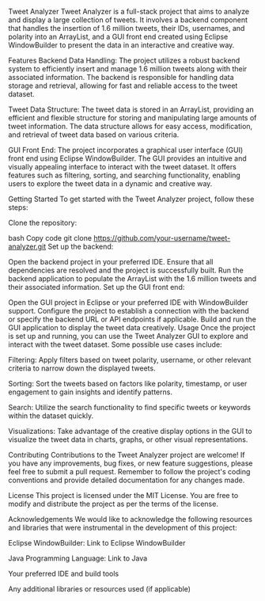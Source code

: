 Tweet Analyzer
Tweet Analyzer is a full-stack project that aims to analyze and display a large collection of tweets. It involves a backend component that handles the insertion of 1.6 million tweets, their IDs, usernames, and polarity into an ArrayList, and a GUI front end created using Eclipse WindowBuilder to present the data in an interactive and creative way.

Features
Backend Data Handling: The project utilizes a robust backend system to efficiently insert and manage 1.6 million tweets along with their associated information. The backend is responsible for handling data storage and retrieval, allowing for fast and reliable access to the tweet dataset.

Tweet Data Structure: The tweet data is stored in an ArrayList, providing an efficient and flexible structure for storing and manipulating large amounts of tweet information. The data structure allows for easy access, modification, and retrieval of tweet data based on various criteria.

GUI Front End: The project incorporates a graphical user interface (GUI) front end using Eclipse WindowBuilder. The GUI provides an intuitive and visually appealing interface to interact with the tweet dataset. It offers features such as filtering, sorting, and searching functionality, enabling users to explore the tweet data in a dynamic and creative way.

Getting Started
To get started with the Tweet Analyzer project, follow these steps:

Clone the repository:

bash
Copy code
git clone https://github.com/your-username/tweet-analyzer.git
Set up the backend:

Open the backend project in your preferred IDE.
Ensure that all dependencies are resolved and the project is successfully built.
Run the backend application to populate the ArrayList with the 1.6 million tweets and their associated information.
Set up the GUI front end:

Open the GUI project in Eclipse or your preferred IDE with WindowBuilder support.
Configure the project to establish a connection with the backend or specify the backend URL or API endpoints if applicable.
Build and run the GUI application to display the tweet data creatively.
Usage
Once the project is set up and running, you can use the Tweet Analyzer GUI to explore and interact with the tweet dataset. Some possible use cases include:

Filtering: Apply filters based on tweet polarity, username, or other relevant criteria to narrow down the displayed tweets.

Sorting: Sort the tweets based on factors like polarity, timestamp, or user engagement to gain insights and identify patterns.

Search: Utilize the search functionality to find specific tweets or keywords within the dataset quickly.

Visualizations: Take advantage of the creative display options in the GUI to visualize the tweet data in charts, graphs, or other visual representations.

Contributing
Contributions to the Tweet Analyzer project are welcome! If you have any improvements, bug fixes, or new feature suggestions, please feel free to submit a pull request. Remember to follow the project's coding conventions and provide detailed documentation for any changes made.

License
This project is licensed under the MIT License. You are free to modify and distribute the project as per the terms of the license.

Acknowledgements
We would like to acknowledge the following resources and libraries that were instrumental in the development of this project:

Eclipse WindowBuilder: Link to Eclipse WindowBuilder

Java Programming Language: Link to Java

Your preferred IDE and build tools

Any additional libraries or resources used (if applicable)
